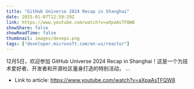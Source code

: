 ```yaml
---
title: "GitHub Universe 2024 Recap in Shanghai"
date: 2025-01-07T12:59:29Z
link: https://www.youtube.com/watch?v=aXpaAsTFQW8
showShare: false
showReadTime: false
thumbnail: images/devops.png
tags: ["developer.microsoft.com/en-us/reactor"]
---
```

12月5日，欢迎参加 GitHub Universe 2024 Recap in Shanghai！这是一个为技术爱好者、开发者和开源社区量身打造的特别活动， ...

- Link to article: https://www.youtube.com/watch?v=aXpaAsTFQW8